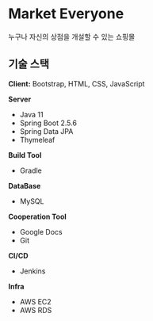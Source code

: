 # Market Everyone

누구나 자신의 상점을 개설할 수 있는 쇼핑몰

## 기술 스택

**Client:** Bootstrap, HTML, CSS, JavaScript

**Server**
 - Java 11
 - Spring Boot 2.5.6
 - Spring Data JPA 
 - Thymeleaf

**Build Tool**
 - Gradle

**DataBase** 
 - MySQL

**Cooperation Tool**
 - Google Docs
 - Git

**CI/CD**
 - Jenkins

**Infra**
 - AWS EC2
 - AWS RDS
